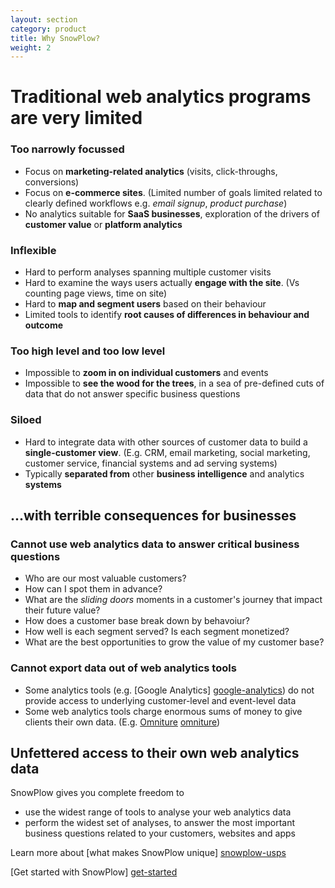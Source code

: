 ```yaml
---
layout: section
category: product
title: Why SnowPlow?
weight: 2
---
```


# Traditional web analytics programs are very limited

### Too narrowly focussed 

* Focus on **marketing-related analytics** (visits, click-throughs, conversions)
* Focus on **e-commerce sites**. (Limited number of goals limited related to clearly defined workflows e.g. *email signup*, *product purchase*)
* No analytics suitable for **SaaS businesses**, exploration of the drivers of **customer value** or **platform analytics**

### Inflexible

* Hard to perform analyses spanning multiple customer visits
* Hard to examine the ways users actually **engage with the site**. (Vs counting page views, time on site)
* Hard to **map and segment users** based on their behaviour
* Limited tools to identify **root causes of differences in behaviour and outcome**

### Too high level **and** too low level

* Impossible to **zoom in on individual customers** and events
* Impossible to **see the wood for the trees**, in a sea of pre-defined cuts of data that do not answer specific business questions

### Siloed

* Hard to integrate data with other sources of customer data to build a **single-customer view**. (E.g. CRM, email marketing, social marketing, customer service, financial systems and ad serving systems)
* Typically **separated from** other **business intelligence** and analytics **systems**

## ...with terrible consequences for businesses

### Cannot use web analytics data to answer critical business questions

* Who are our most valuable customers?
* How can I spot them in advance?
* What are the *sliding doors* moments in a customer's journey that impact their future value?
* How does a customer base break down by behavoiur?
* How well is each segment served? Is each segment monetized?
* What are the best opportunities to grow the value of my customer base? 

### Cannot export data out of web analytics tools

* Some analytics tools (e.g. [Google Analytics] [google-analytics]) do not provide access to underlying  customer-level and event-level data
* Some web analytics tools charge enormous sums of money to give clients their own data. (E.g. [Omniture] [omniture])

## Unfettered access to their own web analytics data

SnowPlow gives you complete freedom to
* use the widest range of tools to analyse your web analytics data
* perform the widest set of analyses, to answer the most important business questions related to your customers, websites and apps

Learn more about [what makes SnowPlow unique] [snowplow-usps]	

[Get started with SnowPlow] [get-started]

[google-analytics]: http://www.google.com/analytics/
[mixpanel]: https://mixpanel.com/
[omniture]: http://www.omniture.com/en/products/analytics/
[snowplow-usps]: snowplow-usps.html
[get-started]: get-started.html